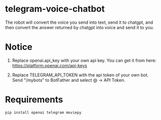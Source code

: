 # telegram-voice-chatbot
The robot will convert the voice you send into text, send it to chatgpt, and then convert the answer returned by chatgpt into voice and send it to you.

# Notice
1. Replace openai.api_key with your own api key. You can get it from here: https://platform.openai.com/api-keys

2. Replace TELEGRAM_API_TOKEN with the api token of your own bot. Send "/mybots" to BotFather and select @<the name of your bot> -> API Token. 

# Requirements
`pip install openai telegram moviepy`
